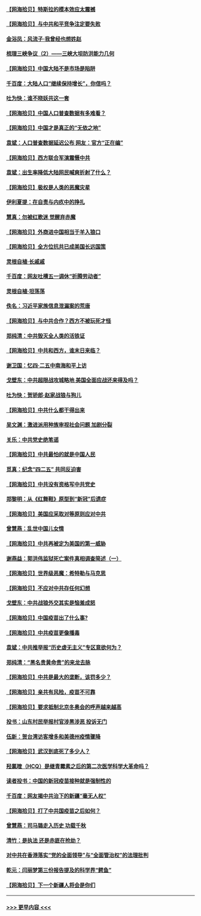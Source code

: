#### [【网海拾贝】特斯拉的模本效应太震撼](../pages/nsc993/n12925626.md?t=05060502) 
#### [【网海拾贝】与中共和平竞争注定要失败](../pages/nsc993/n12923326.md?t=05060502) 
#### [金浴凤：风流子‧我曾经也想姓赵](../pages/nsc993/n12920911.md?t=05060502) 
#### [梳理三峡争议（2）——三峡大坝防洪能力几何](../pages/nsc993/n12920173.md?t=05060502) 
#### [【网海拾贝】中国大陆不是市场是陷阱](../pages/nsc993/n12920143.md?t=05060502) 
#### [千百度：大陆人口“继续保持增长”，你信吗？](../pages/nsc993/n12918946.md?t=05060502) 
#### [吐为快：谁不晓妖共这一套](../pages/nsc993/n12918941.md?t=05060502) 
#### [【网海拾贝】中国人口普查数据有多难看？](../pages/nsc993/n12917822.md?t=05060502) 
#### [【网海拾贝】中国才是真正的“无依之地”](../pages/nsc993/n12915845.md?t=05060502) 
#### [袁斌：人口普查数据延迟公布 网友：官方“正在编”](../pages/nsc993/n12915748.md?t=05060502) 
#### [【网海拾贝】西方联合军演震慑中共](../pages/nsc993/n12913466.md?t=05060502) 
#### [袁斌：出生率降低大陆网民喊爽折射了什么？](../pages/nsc993/n12913365.md?t=05060502) 
#### [【网海拾贝】极权是人类的恶魔灾星](../pages/nsc993/n12910697.md?t=05060502) 
#### [伊利夏提：在自责与内疚中的挣扎](../pages/nsc993/n12910493.md?t=05060502) 
#### [慧真：勿被红歌迷 觉醒弃赤魔](../pages/nsc993/n12910485.md?t=05060502) 
#### [【网海拾贝】外商进中国相当于羊入狼口](../pages/nsc993/n12908274.md?t=05060502) 
#### [【网海拾贝】全方位抗共已成美国长远国策](../pages/nsc993/n12906878.md?t=05060502) 
#### [灵根自植‧长戚戚](../pages/nsc993/n12905585.md?t=05060502) 
#### [千百度：网友吐槽五一调休“折腾劳动者”](../pages/nsc993/n12905934.md?t=05060502) 
#### [灵根自植‧坦荡荡](../pages/nsc993/n12905562.md?t=05060502) 
#### [佚名：习近平家族信息泄漏案的荒唐](../pages/nsc993/n12904705.md?t=05060502) 
#### [【网海拾贝】与中共合作？西方不被玩死才怪](../pages/nsc993/n12903873.md?t=05060502) 
#### [郑纯清：中共毁灭全人类的活铁证](../pages/nsc993/n12903785.md?t=05060502) 
#### [【网海拾贝】中共和西方，谁末日来临？](../pages/nsc993/n12903482.md?t=05060502) 
#### [谢卫国：忆四‧二五中南海和平上访](../pages/nsc993/n12902192.md?t=05060502) 
#### [戈壁东：中共超限战攻城略地 美国全面应战还来得及吗？](../pages/nsc993/n12902297.md?t=05060502) 
#### [吐为快：贺骄郎‧赵家战狼与狗儿](../pages/nsc993/n12902280.md?t=05060502) 
#### [【网海拾贝】中共什么都干得出来](../pages/nsc993/n12897500.md?t=05060502) 
#### [吴文渊：激进派用种族审视社会问题 加剧分裂](../pages/nsc993/n12893881.md?t=05060502) 
#### [关乐：中共党史绝笔谣](../pages/nsc993/n12897270.md?t=05060502) 
#### [【网海拾贝】中共最怕的就是中国人民](../pages/nsc993/n12894705.md?t=05060502) 
#### [觅真：纪念“四二五” 共同反迫害](../pages/nsc993/n12894553.md?t=05060502) 
#### [【网海拾贝】中共没有资格写中共党史](../pages/nsc993/n12892231.md?t=05060502) 
#### [郑黎明：从《红舞鞋》原型到“新冠”后遗症](../pages/nsc993/n12890469.md?t=05060502) 
#### [【网海拾贝】美国应采取对等原则应对中共](../pages/nsc993/n12889176.md?t=05060502) 
#### [曾慧燕：乱世中国儿女情](../pages/nsc993/n12887931.md?t=05060502) 
#### [【网海拾贝】中共再被定为美国的第一威胁](../pages/nsc993/n12887580.md?t=05060502) 
#### [谢燕益：郭洪伟监狱死亡案件真相调查简述（一）](../pages/nsc993/n12885648.md?t=05060502) 
#### [【网海拾贝】世界级恶魔：希特勒与马克思](../pages/nsc993/n12884062.md?t=05060502) 
#### [【网海拾贝】不应对中共存任何幻想](../pages/nsc993/n12881460.md?t=05060502) 
#### [戈壁东：中共战狼外交其实是恼羞成怒](../pages/nsc993/n12880392.md?t=05060502) 
#### [【网海拾贝】中国疫苗出了什么事?](../pages/nsc993/n12879124.md?t=05060502) 
#### [【网海拾贝】中共疫苗更像播毒](../pages/nsc993/n12876631.md?t=05060502) 
#### [袁斌：中共推举报“历史虚无主义”专区意欲何为？](../pages/nsc993/n12876530.md?t=05060502) 
#### [郑纯清：“黑名贵黄命贵”的来龙去脉](../pages/nsc993/n12875589.md?t=05060502) 
#### [【网海拾贝】中共是最大的垄断，该罚多少？](../pages/nsc993/n12874006.md?t=05060502) 
#### [【网海拾贝】亲共有风险，疫苗不可靠](../pages/nsc993/n12872224.md?t=05060502) 
#### [【网海拾贝】要求抵制北京冬奥会的呼声越来越高](../pages/nsc993/n12868962.md?t=05060502) 
#### [投书：山东村民举报村官涉黑涉恶 投诉无门](../pages/nsc993/n12869726.md?t=05060502) 
#### [伍新：贺台湾访客增多和美德州疫情骤降](../pages/nsc993/n12865651.md?t=05060502) 
#### [【网海拾贝】武汉到底死了多少人？](../pages/nsc993/n12863707.md?t=05060502) 
#### [羟氯喹（HCQ）是继青霉素之后的第二次医学科学大革命吗？](../pages/nsc993/n12638564.md?t=05060502) 
#### [读者投书：中国的新冠疫苗接种就是强制性的](../pages/nsc993/n12859932.md?t=05060502) 
#### [千百度：网友揭中共治下的新疆“毫无人权”](../pages/nsc993/n12858385.md?t=05060502) 
#### [【网海拾贝】打了中共国疫苗之后如何？](../pages/nsc993/n12857866.md?t=05060502) 
#### [曾慧燕：司马璐走入历史 功载千秋](../pages/nsc993/n12856996.md?t=05060502) 
#### [清竹：是执法 还是赤匪在抢劫？](../pages/nsc993/n12856952.md?t=05060502) 
#### [对中共在香港落实“党的全面领导”与“全面管治权”的法理批判](../pages/nsc993/n12856929.md?t=05060502) 
#### [乾元：闫丽梦第三份报告提及的科学界“鳄鱼”](../pages/nsc993/n12855985.md?t=05060502) 
#### [【网海拾贝】下一个新疆人将会是你们](../pages/nsc993/n12855864.md?t=05060502) 

----
#### [ >>> 更早内容 <<< ](../indexes/nsc993-earlier.md)
